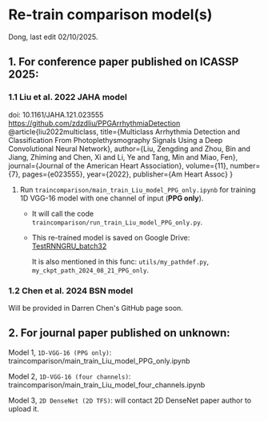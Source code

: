 # Re-train comparison model(s)
Dong, last edit 02/10/2025.

## 1. For conference paper published on ICASSP 2025:

### 1.1 Liu et al. 2022 JAHA model

doi: 10.1161/JAHA.121.023555
https://github.com/zdzdliu/PPGArrhythmiaDetection
@article{liu2022multiclass,
  title={Multiclass Arrhythmia Detection and Classification From Photoplethysmography Signals Using a Deep Convolutional Neural Network},
  author={Liu, Zengding and Zhou, Bin and Jiang, Zhiming and Chen, Xi and Li, Ye and Tang, Min and Miao, Fen},
  journal={Journal of the American Heart Association},
  volume={11},
  number={7},
  pages={e023555},
  year={2022},
  publisher={Am Heart Assoc}
}

1. Run `traincomparison/main_train_Liu_model_PPG_only.ipynb` for training 1D VGG-16 model with one channel of input (**PPG only**).

   - It will call the code `traincomparison/run_train_Liu_model_PPG_only.py`.

   - This re-trained model is saved on Google Drive: [TestRNNGRU_batch32](https://drive.google.com/drive/folders/10UeAzp4sYzxCic5vuxhYNNazLsqn6fpw?usp=drive_link)

     It is also mentioned in this func: `utils/my_pathdef.py`, `my_ckpt_path_2024_08_21_PPG_only`.

### 1.2 Chen et al. 2024 BSN model

Will be provided in Darren Chen's GitHub page soon.

## 2. For journal paper published on unknown:

Model 1, `1D-VGG-16 (PPG only)`: traincomparison/main_train_Liu_model_PPG_only.ipynb

Model 2, `1D-VGG-16 (four channels)`: traincomparison/main_train_Liu_model_four_channels.ipynb

Model 3, `2D DenseNet (2D TFS)`: will contact 2D DenseNet paper author to upload it.